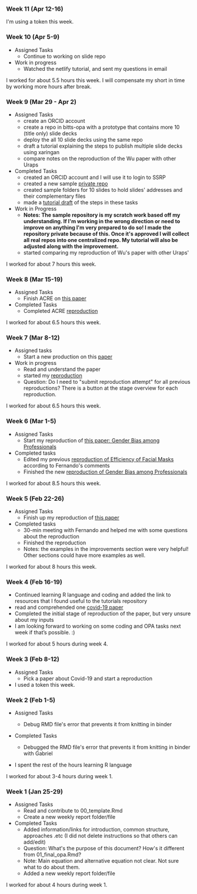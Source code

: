 ### Week 11 (Apr 12-16)
I'm using a token this week.

### Week 10 (Apr 5-9)
- Assigned Tasks
  - Continue to working on slide repo
- Work in progress
  - Watched the netlify tutorial, and sent my questions in email 

I worked for about 5.5 hours this week. I will compensate my short in time by working more hours after break. 

### Week 9 (Mar 29 - Apr 2)
- Assigned Tasks
  - create an ORCID account
  - create a repo in bitts-opa with a prototype that contains more 10 (title only) slide decks 
  - deploy the all 10 slide decks using the same repo 
  - draft a tutorial explaining the steps to publish multiple slide decks using xaringan
  - compare notes on the reproduction of the Wu paper with other Uraps
- Completed Tasks
  - created an ORCID account and I will use it to login to SSRP
  - created a new sample [private repo](https://github.com/BITSS-OPA/slides-prototype)
  - created sample folders for 10 slides to hold slides' addresses and their complementary files
  - made a [tutorial draft](http://rpubs.com/sjy-ella/slide-repository-tutorial) of the steps in these tasks 
- Work in Progress
  - **Notes: The sample repository is my scratch work based off my understanding. If I'm working in the wrong direction or need to improve on anything I'm very prepared to do so! I made the repository private because of this. Once it's approved I will collect all real repos into one centralized repo. My tutorial will also be adjusted along with the improvement.**
  - started comparing my reproduction of Wu's paper with other Uraps'

I worked for about 7 hours this week.

### Week 8 (Mar 15-19)
- Assigned Tasks
  - Finish ACRE on [this paper](https://www.aeaweb.org/articles?id=10.1257/aer.20190687)
- Completed Tasks
  - Completed ACRE [reproduction](https://www.socialsciencereproduction.org/reproductions/8c3705f0-68fa-4088-9018-b84ad95cc263/index)

I worked for about 6.5 hours this week.

### Week 7 (Mar 8-12)
- Assigned tasks
  - Start a new production on this [paper](https://www.aeaweb.org/articles?id=10.1257/aer.20190687)
- Work in progress
  - Read and understand the paper
  - started my [reproduction](https://www.socialsciencereproduction.org/reproductions/8c3705f0-68fa-4088-9018-b84ad95cc263/index)
  - Question: Do I need to "submit reproduction attempt" for all previous reproductions? There is a button at the stage overview for each reproduction.

I worked for about 6.5 hours this week.


### Week 6 (Mar 1-5)
- Assigned Tasks
  - Start my reproduction of [this paper: Gender Bias among Professionals](https://www.mitpressjournals.org/doi/full/10.1162/rest_a_00877)
- Completed tasks
  - Edited my previous [reproduction of Efficiency of Facial Masks](https://www.socialsciencereproduction.org/reproductions/88e30ab9-41ef-4909-b8bf-f6548ee5ebab/index) according to Fernando's comments
  - Finished the new [reproduction of Gender Bias among Professionals](https://www.socialsciencereproduction.org/reproductions/91b69145-18d1-4a73-9cf2-7024c67af1d6/index) 

I worked for about 8.5 hours this week.

### Week 5 (Feb 22-26)
- Assigned Tasks
  - Finish up my reproduction of [this paper](https://www.nature.com/articles/s41591-020-0843-2#data-availability)
- Completed tasks
  - 30-min meeting with Fernando and helped me with some questions about the reproduction
  - Finished the reproduction 
  - Notes: the examples in the improvements section were very helpful! Other sections could have more examples as well.

I worked for about 8 hours this week.

### Week 4 (Feb 16-19)
- Continued learning R language and coding and added the link to resources that I found useful to the tutorials repository 
- read and comprehended one [covid-19 paper](https://www.nature.com/articles/s41591-020-0843-2#data-availability) 
- Completed the initial stage of reproduction of the paper, but very unsure about my inputs 
- I am looking forward to working on some coding and OPA tasks next week if that’s possible. :)

I worked for about 5 hours during week 4.


### Week 3 (Feb 8-12)

- Assigned Tasks
  - Pick a paper about Covid-19 and start a reproduction
- I used a token this week. 


### Week 2 (Feb 1-5)

- Assigned Tasks
  - Debug RMD file's error that prevents it from knitting in binder
- Completed Tasks
    -  Debugged the RMD file's error that prevents it from knitting in binder with Gabriel

- I spent the rest of the hours learning R language

I worked for about 3-4 hours during week 1.

### Week 1 (Jan 25-29)

- Assigned Tasks
  - Read and contribute to 00_template.Rmd
  - Create a new weekly report folder/file
- Completed Tasks
    - Added information/links for introduction, common structure, approaches .etc (I did not delete instructions so that others can add/edit)
    - Question: What's the purpose of this document? How's it different from 01_final_opa.Rmd?
    - Note: Main equation and alternative equation not clear. Not sure what to do about them.
    - Added a new weekly report folder/file

I worked for about 4 hours during week 1.
